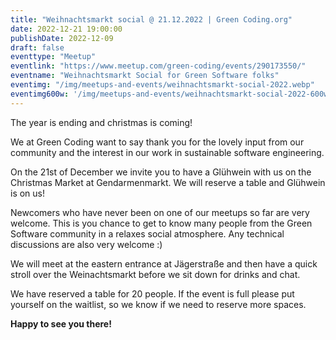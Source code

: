 ```yaml
---
title: "Weihnachtsmarkt social @ 21.12.2022 | Green Coding.org"
date: 2022-12-21 19:00:00
publishDate: 2022-12-09
draft: false
eventtype: "Meetup"
eventlink: "https://www.meetup.com/green-coding/events/290173550/"
eventname: "Weihnachtsmarkt Social for Green Software folks"
eventimg: "/img/meetups-and-events/weihnachtsmarkt-social-2022.webp"
eventimg600w: '/img/meetups-and-events/weihnachtsmarkt-social-2022-600w.webp'
---
```


The year is ending and christmas is coming!

We at Green Coding want to say thank you for the lovely input from our community and the interest in our work in sustainable software engineering.

On the 21st of December we invite you to have a Glühwein with us on the Christmas Market at Gendarmenmarkt.
We will reserve a table and Glühwein is on us!

Newcomers who have never been on one of our meetups so far are very welcome. This is you chance to get to know many people from the Green Software community in a relaxes social atmosphere.
Any technical discussions are also very welcome :)

We will meet at the eastern entrance at Jägerstraße and then have a quick stroll over the Weinachtsmarkt before we sit down for drinks and chat.

We have reserved a table for 20 people. If the event is full please put yourself on the waitlist, so we know if we need to reserve more spaces.

**Happy to see you there!**

